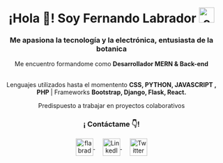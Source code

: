 <h1 align="center">¡Hola 👋! Soy Fernando Labrador <img alt="emoji animado Planta joven🌱 title="🌱planta joven" src="https://www.emojiall.com/images/60/telegram/1f331.gif" height="35" width="35"></h1>

<h3 align="center">
   Me apasiona la tecnología y la electrónica, entusiasta de la botanica
</h3>
<!-- https://cdn.akamai.steamstatic.com/store/halloween2021/ojo.png-->

<p align="center">Me encuentro formandome como <strong>Desarrollador MERN & Back-end </strong> <br /><br /></p>
<p align="center">
   Lenguajes utilizados hasta el momentento <strong>CSS, PYTHON, JAVASCRIPT , PHP </strong>  |  Frameworks <strong>Bootstrap, Django, Flask, React. </strong><br />
</p>

<p align="center">
   Predispuesto a trabajar en proyectos colaborativos <br /></p>
   <h3 align="center">¡ Contáctame 👇!</h3>
   
<p align="center">
   <a href="mailto:flabradormb@gmail.com" target="_blank">
    <img align="center" src="https://cdn.worldvectorlogo.com/logos/official-gmail-icon-2020-.svg" alt="flabradormb@gmail.com" height="40" width="40" />
  </a>&emsp;
   <a href="https://www.linkedin.com/in/fernandolabradorb/" target="_blank">
    <img align="center" src="https://cdn.worldvectorlogo.com/logos/linkedin-icon-2.svg" alt="LinkedIn" height="40" width="40" />
  </a>&emsp;
  <a href="https://twitter.com/FLabradorMB/" target="_blank">
    <img align="center" src="https://cdn.jsdelivr.net/npm/simple-icons@3.0.1/icons/twitter.svg" alt="Twitter" height="40" width="40" />
  </a>
</p>

<!--
**FernandoLabrador/FernandoLabrador** is a ✨ _special_ ✨ repository because its `README.md` (this file) appears on your GitHub profile.

Here are some ideas to get you started:

- 🔭 I’m currently working on ...
- 🌱 I’m currently learning ...
- 👯 I’m looking to collaborate on ...
- 🤔 I’m looking for help with ...
- 💬 Ask me about ...
- 📫 How to reach me: ...
- 😄 Pronouns: ...
- ⚡ Fun fact: ...
-->
